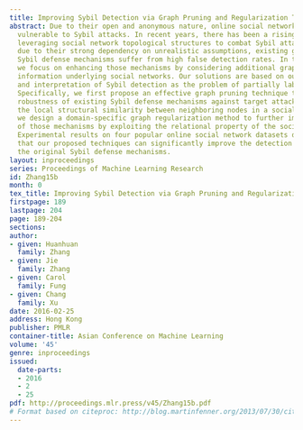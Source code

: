 ```yaml
---
title: Improving Sybil Detection via Graph Pruning and Regularization Techniques
abstract: Due to their open and anonymous nature, online social networks are particularly
  vulnerable to Sybil attacks. In recent years, there has been a rising interest in
  leveraging social network topological structures to combat Sybil attacks. Unfortunately,
  due to their strong dependency on unrealistic assumptions, existing graph-based
  Sybil defense mechanisms suffer from high false detection rates. In this paper,
  we focus on enhancing those mechanisms by considering additional graph structural
  information underlying social networks. Our solutions are based on our novel understanding
  and interpretation of Sybil detection as the problem of partially labeled classification.
  Specifically, we first propose an effective graph pruning technique to enhance the
  robustness of existing Sybil defense mechanisms against target attacks, by utilizing
  the local structural similarity between neighboring nodes in a social network. Second,
  we design a domain-specific graph regularization method to further improve the performance
  of those mechanisms by exploiting the relational property of the social network.
  Experimental results on four popular online social network datasets demonstrate
  that our proposed techniques can significantly improve the detection accuracy over
  the original Sybil defense mechanisms.
layout: inproceedings
series: Proceedings of Machine Learning Research
id: Zhang15b
month: 0
tex_title: Improving Sybil Detection via Graph Pruning and Regularization Techniques
firstpage: 189
lastpage: 204
page: 189-204
sections: 
author:
- given: Huanhuan
  family: Zhang
- given: Jie
  family: Zhang
- given: Carol
  family: Fung
- given: Chang
  family: Xu
date: 2016-02-25
address: Hong Kong
publisher: PMLR
container-title: Asian Conference on Machine Learning
volume: '45'
genre: inproceedings
issued:
  date-parts:
  - 2016
  - 2
  - 25
pdf: http://proceedings.mlr.press/v45/Zhang15b.pdf
# Format based on citeproc: http://blog.martinfenner.org/2013/07/30/citeproc-yaml-for-bibliographies/
---
```

